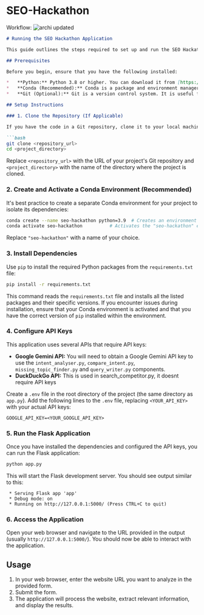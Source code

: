 # SEO-Hackathon

Workflow:
![archi updated](https://github.com/user-attachments/assets/0cc77522-3837-428f-90e7-92a409ced52e)

```markdown
# Running the SEO Hackathon Application

This guide outlines the steps required to set up and run the SEO Hackathon application.

## Prerequisites

Before you begin, ensure that you have the following installed:

*   **Python:** Python 3.8 or higher. You can download it from [https://www.python.org/downloads/](https://www.python.org/downloads/).
*   **Conda (Recommended):** Conda is a package and environment manager. It can be downloaded from [https://docs.conda.io/en/latest/miniconda.html](https://docs.conda.io/en/latest/miniconda.html).  Using Conda is highly recommended for managing dependencies.
*   **Git (Optional):** Git is a version control system. It is useful for cloning the project repository. It can be downloaded from [https://git-scm.com/downloads](https://git-scm.com/downloads).

## Setup Instructions

### 1. Clone the Repository (If Applicable)

If you have the code in a Git repository, clone it to your local machine:

```bash
git clone <repository_url>
cd <project_directory>
```

Replace `<repository_url>` with the URL of your project's Git repository and `<project_directory>` with the name of the directory where the project is cloned.

### 2. Create and Activate a Conda Environment (Recommended)

It's best practice to create a separate Conda environment for your project to isolate its dependencies:

```bash
conda create --name seo-hackathon python=3.9  # Creates an environment named "seo-hackathon"
conda activate seo-hackathon          # Activates the "seo-hackathon" environment
```

Replace `"seo-hackathon"` with a name of your choice.

### 3. Install Dependencies

Use `pip` to install the required Python packages from the `requirements.txt` file:

```bash
pip install -r requirements.txt
```

This command reads the `requirements.txt` file and installs all the listed packages and their specific versions.  If you encounter issues during installation, ensure that your Conda environment is activated and that you have the correct version of `pip` installed within the environment.

### 4. Configure API Keys

This application uses several APIs that require API keys:

*   **Google Gemini API:**  You will need to obtain a Google Gemini API key to use the `intent_analyser.py`, `compare_intent.py`, `missing_topic_finder.py` and `query_writer.py` components.
*    **DuckDuckGo API:** This is used in search_competitor.py, it doesnt require API keys

Create a `.env` file in the root directory of the project (the same directory as `app.py`).  Add the following lines to the `.env` file, replacing `<YOUR_API_KEY>` with your actual API keys:

```
GOOGLE_API_KEY=<YOUR_GOOGLE_API_KEY>
```

### 5. Run the Flask Application

Once you have installed the dependencies and configured the API keys, you can run the Flask application:

```bash
python app.py
```

This will start the Flask development server. You should see output similar to this:

```
 * Serving Flask app 'app'
 * Debug mode: on
 * Running on http://127.0.0.1:5000/ (Press CTRL+C to quit)
```

### 6. Access the Application

Open your web browser and navigate to the URL provided in the output (usually `http://127.0.0.1:5000/`). You should now be able to interact with the application.

## Usage

1.  In your web browser, enter the website URL you want to analyze in the provided form.
2.  Submit the form.
3.  The application will process the website, extract relevant information, and display the results.
